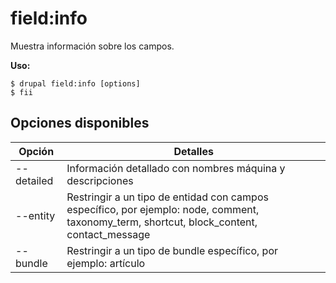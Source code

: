 # field:info
Muestra información sobre los campos.

**Uso:**
```
$ drupal field:info [options]
$ fii  
```

## Opciones disponibles
Opción | Detalles
-------|-------------
--detailed | Información detallado con nombres máquina y descripciones
--entity | Restringir a un tipo de entidad con campos específico, por ejemplo: node, comment, taxonomy_term, shortcut, block_content, contact_message
--bundle | Restringir a un tipo de bundle específico, por ejemplo: artículo
